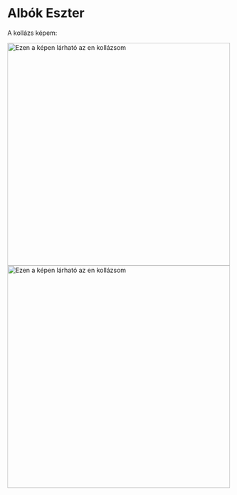 <html>
    <head>
    <title>Eszter oldala</title>
    </head>
 <body>
     
<h1> Albók Eszter</h1>
     <p>A kollázs képem:</p>
<img src="https://i.imgur.com/uOHBJCs.jpeg" alt="Ezen a képen lárható az en kollázsom" width=500>
<img src="https://i.imgur.com/z958aDn.jpeg" alt="Ezen a képen lárható az en kollázsom" width=500>

  </body>
</html>


